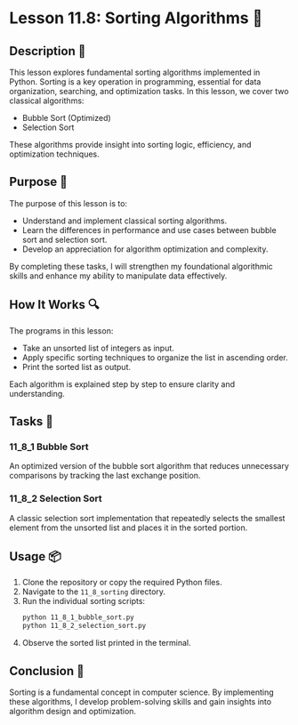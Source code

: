 # Lesson 11.8: Sorting Algorithms 🔢

## Description 📝

This lesson explores fundamental sorting algorithms implemented in Python. Sorting is a key operation in programming, essential for data organization, searching, and optimization tasks. In this lesson, we cover two classical algorithms:

-   Bubble Sort (Optimized)
-   Selection Sort

These algorithms provide insight into sorting logic, efficiency, and optimization techniques.

## Purpose 🎯

The purpose of this lesson is to:

-   Understand and implement classical sorting algorithms.
-   Learn the differences in performance and use cases between bubble sort and selection sort.
-   Develop an appreciation for algorithm optimization and complexity.

By completing these tasks, I will strengthen my foundational algorithmic skills and enhance my ability to manipulate data effectively.

## How It Works 🔍

The programs in this lesson:

-   Take an unsorted list of integers as input.
-   Apply specific sorting techniques to organize the list in ascending order.
-   Print the sorted list as output.

Each algorithm is explained step by step to ensure clarity and understanding.

## Tasks 📜

### 11_8_1 Bubble Sort

An optimized version of the bubble sort algorithm that reduces unnecessary comparisons by tracking the last exchange position.

### 11_8_2 Selection Sort

A classic selection sort implementation that repeatedly selects the smallest element from the unsorted list and places it in the sorted portion.

## Usage 📦

1. Clone the repository or copy the required Python files.
2. Navigate to the `11_8_sorting` directory.
3. Run the individual sorting scripts:
    ```bash
    python 11_8_1_bubble_sort.py
    python 11_8_2_selection_sort.py
    ```
4. Observe the sorted list printed in the terminal.

## Conclusion 🚀

Sorting is a fundamental concept in computer science.
By implementing these algorithms, I develop problem-solving skills and gain insights into algorithm design and optimization.
